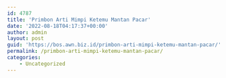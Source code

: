 ```yaml
---
id: 4787
title: 'Primbon Arti Mimpi Ketemu Mantan Pacar'
date: '2022-08-18T04:17:37+00:00'
author: admin
layout: post
guid: 'https://bos.awn.biz.id/primbon-arti-mimpi-ketemu-mantan-pacar/'
permalink: /primbon-arti-mimpi-ketemu-mantan-pacar/
categories:
    - Uncategorized
---
```


